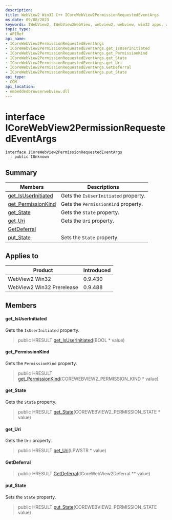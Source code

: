 ```yaml
---
description: 
title: WebView2 Win32 C++ ICoreWebView2PermissionRequestedEventArgs
ms.date: 09/08/2023
keywords: IWebView2, IWebView2WebView, webview2, webview, win32 apps, win32, edge, ICoreWebView2, ICoreWebView2Controller, browser control, edge html, ICoreWebView2PermissionRequestedEventArgs
topic_type: 
- APIRef
api_name:
- ICoreWebView2PermissionRequestedEventArgs
- ICoreWebView2PermissionRequestedEventArgs.get_IsUserInitiated
- ICoreWebView2PermissionRequestedEventArgs.get_PermissionKind
- ICoreWebView2PermissionRequestedEventArgs.get_State
- ICoreWebView2PermissionRequestedEventArgs.get_Uri
- ICoreWebView2PermissionRequestedEventArgs.GetDeferral
- ICoreWebView2PermissionRequestedEventArgs.put_State
api_type:
- COM
api_location:
- embeddedbrowserwebview.dll
---
```


# interface ICoreWebView2PermissionRequestedEventArgs

```
interface ICoreWebView2PermissionRequestedEventArgs
  : public IUnknown
```

## Summary

 Members                        | Descriptions
--------------------------------|---------------------------------------------
[get_IsUserInitiated](#get_isuserinitiated) | Gets the `IsUserInitiated` property.
[get_PermissionKind](#get_permissionkind) | Gets the `PermissionKind` property.
[get_State](#get_state) | Gets the `State` property.
[get_Uri](#get_uri) | Gets the `Uri` property.
[GetDeferral](#getdeferral) | 
[put_State](#put_state) | Sets the `State` property.

## Applies to

Product                         | Introduced
--------------------------------|---------------------------------------------
WebView2 Win32            |    0.9.430
WebView2 Win32 Prerelease |    0.9.488

## Members

#### get_IsUserInitiated

Gets the `IsUserInitiated` property.

> public HRESULT [get_IsUserInitiated](#get_isuserinitiated)(BOOL * value)

#### get_PermissionKind

Gets the `PermissionKind` property.

> public HRESULT [get_PermissionKind](#get_permissionkind)(COREWEBVIEW2_PERMISSION_KIND * value)

#### get_State

Gets the `State` property.

> public HRESULT [get_State](#get_state)(COREWEBVIEW2_PERMISSION_STATE * value)

#### get_Uri

Gets the `Uri` property.

> public HRESULT [get_Uri](#get_uri)(LPWSTR * value)

#### GetDeferral

> public HRESULT [GetDeferral](#getdeferral)(ICoreWebView2Deferral ** value)

#### put_State

Sets the `State` property.

> public HRESULT [put_State](#put_state)(COREWEBVIEW2_PERMISSION_STATE value)

